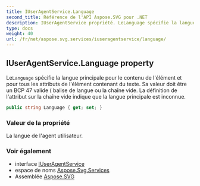 ```yaml
---
title: IUserAgentService.Language
second_title: Référence de l'API Aspose.SVG pour .NET
description: IUserAgentService propriété. LeLanguage spécifie la langue principale pour le contenu de lélément et pour tous les attributs de lélément contenant du texte. Sa valeur doit être un BCP 47 valide  balise de langue ou la chaîne vide. La définition de lattribut sur la chaîne vide indique que la langue principale est inconnue.
type: docs
weight: 40
url: /fr/net/aspose.svg.services/iuseragentservice/language/
---
```

## IUserAgentService.Language property

Le`Language` spécifie la langue principale pour le contenu de l'élément et pour tous les attributs de l'élément contenant du texte. Sa valeur doit être un BCP 47 valide ( balise de langue ou la chaîne vide. La définition de l'attribut sur la chaîne vide indique que la langue principale est inconnue.

```csharp
public string Language { get; set; }
```

### Valeur de la propriété

La langue de l'agent utilisateur.

### Voir également

* interface [IUserAgentService](../)
* espace de noms [Aspose.Svg.Services](../../iuseragentservice/)
* Assemblée [Aspose.SVG](../../../)


